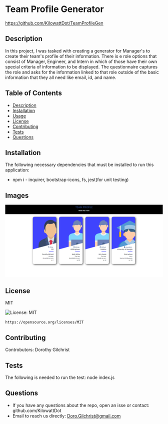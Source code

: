 # Team Profile Generator
  https://github.com/KilowattDot/TeamProfileGen
  
  ## Description
  In this project, I was tasked with creating a generator for Manager's to create their team's profile of their information. There is e role options that consist of Manager, Engineer, and Intern in which of those have their own special criteria of information to be displayed. The questionnaire captures the role and asks for the information linked to that role outside of the basic information that they all need like email, id, and name.

  ## Table of Contents
  * [ Description](#description)
  * [ Installation](#installation)
  * [ Usage](#usage)
  * [ License](#license)
  * [ Contributing](#contributing)
  * [ Tests](#tests)
  * [ Questions](#questions)

  ## Installation
  The following necessary dependencies that must be installed to run this application:
  * npm i - inquirer, bootstrap-icons, fs, jest(for unit testing)

  ## Images
  <img src="2022-01-15_21h34_32.png">

  
  ## License
  MIT

   ![License: MIT](https://img.shields.io/badge/License-MIT-yellow.svg)
  
    https://opensource.org/licenses/MIT


  ## Contributing
   Controbutors: Dorothy Gilchrist

  ## Tests
  The following is needed to run the test: node index.js
  
  ## Questions
  * If you have any questions about the repo, open an isse or contact: github.com/KilowattDot
  * Email to reach us directly: Doro.Gilchrist@gmail.com






   

